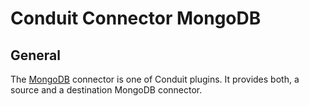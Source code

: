 # Conduit Connector MongoDB

## General

The [MongoDB](https://www.mongodb.com/) connector is one of Conduit plugins. It provides both, a source and a destination MongoDB connector.